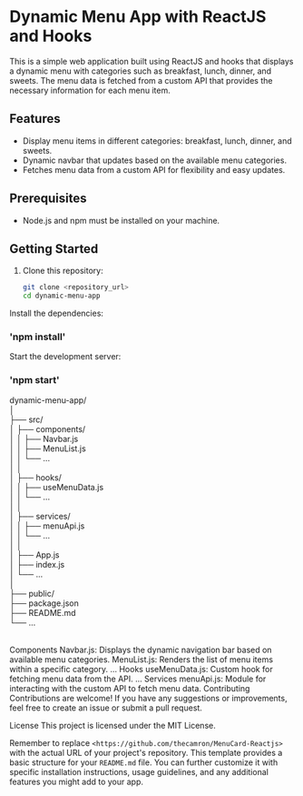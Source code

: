 
# Dynamic Menu App with ReactJS and Hooks

This is a simple web application built using ReactJS and hooks that displays a dynamic menu with categories such as breakfast, lunch, dinner, and sweets. The menu data is fetched from a custom API that provides the necessary information for each menu item.

## Features

- Display menu items in different categories: breakfast, lunch, dinner, and sweets.
- Dynamic navbar that updates based on the available menu categories.
- Fetches menu data from a custom API for flexibility and easy updates.

## Prerequisites

- Node.js and npm must be installed on your machine.

## Getting Started

1. Clone this repository:

   ```bash
   git clone <repository_url>
   cd dynamic-menu-app

Install the dependencies:

### 'npm install'

Start the development server:

### 'npm start'


dynamic-menu-app/<br>
│<br>
├── src/<br>
│   ├── components/<br>
│   │   ├── Navbar.js<br>
│   │   ├── MenuList.js<br>
│   │   └── ...<br>
│   │<br>
│   ├── hooks/<br>
│   │   ├── useMenuData.js<br>
│   │   └── ...<br>
│   │<br>
│   ├── services/<br>
│   │   ├── menuApi.js<br>
│   │   └── ...<br>
│   │<br>
│   ├── App.js<br>
│   ├── index.js<br>
│   └── ...<br>
│<br>
├── public/<br>
├── package.json<br>
├── README.md<br>
└── ...<br>
<br>

Components
Navbar.js: Displays the dynamic navigation bar based on available menu categories.
MenuList.js: Renders the list of menu items within a specific category.
...
Hooks
useMenuData.js: Custom hook for fetching menu data from the API.
...
Services
menuApi.js: Module for interacting with the custom API to fetch menu data.
Contributing
Contributions are welcome! If you have any suggestions or improvements, feel free to create an issue or submit a pull request.

License
This project is licensed under the MIT License.


Remember to replace `<https://github.com/thecamron/MenuCard-Reactjs>` with the actual URL of your project's repository. This template provides a basic structure for your `README.md` file. You can further customize it with specific installation instructions, usage guidelines, and any additional features you might add to your app.
